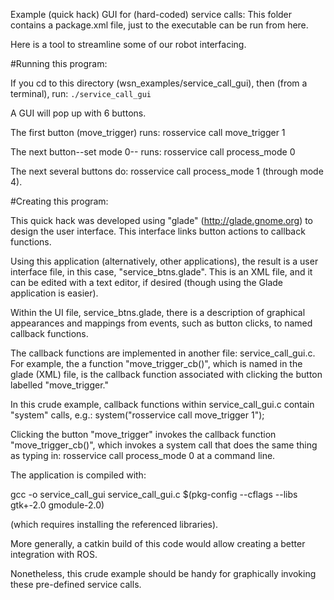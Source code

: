 Example (quick hack) GUI for (hard-coded) service calls:
This folder contains a package.xml file, just to the executable can be run from here.

Here is a tool to streamline some of our robot interfacing.

#Running this program:

If you cd to this directory (wsn_examples/service_call_gui), then (from a terminal), run: 
`./service_call_gui`

A GUI will pop up with 6 buttons.

The first button (move_trigger) runs: rosservice call move_trigger 1

The next button--set mode 0-- runs: rosservice call process_mode 0

The next several buttons do: rosservice call process_mode 1  (through mode 4).

#Creating this program:

This quick hack was developed using "glade" (http://glade.gnome.org) to design the user interface.
This interface links button actions to callback functions.  

Using this application (alternatively, other applications), the result is a user interface file, in this case, "service_btns.glade".  This is an XML file, and it can be edited with a text editor, if desired (though using the Glade application is easier).

Within the UI file, service_btns.glade, there is a description of graphical appearances and mappings from events, such as button clicks, to named callback functions.

The callback functions are implemented in another file: service_call_gui.c.  For example, the a function "move_trigger_cb()", which is named in the glade (XML) file, is the callback function associated with clicking the button labelled "move_trigger."  

In this crude example, callback functions within service_call_gui.c contain "system" calls, e.g.:
system("rosservice call move_trigger 1");

Clicking the button "move_trigger" invokes the callback function "move_trigger_cb()", which invokes a system call that does the same thing as typing in: rosservice call process_mode 0
at a command line.

The application is compiled with:

gcc -o service_call_gui service_call_gui.c $(pkg-config --cflags --libs gtk+-2.0 gmodule-2.0)

(which requires installing the referenced libraries).

More generally, a catkin build of this code would allow creating a better integration with ROS.

Nonetheless, this crude example should be handy for graphically invoking these pre-defined service calls.
